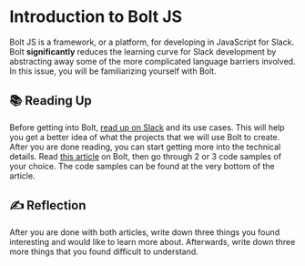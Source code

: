 # Introduction to Bolt JS

Bolt JS is a framework, or a platform, for developing in JavaScript for Slack. Bolt **significantly** reduces the learning curve for Slack development by abstracting away some of the more complicated language barriers involved. In this issue, you will be familiarizing yourself with Bolt.

## 📚 Reading Up

Before getting into Bolt, [read up on Slack](https://api.slack.com/start/overview) and its use cases. This will help you get a better idea of what the projects that we will use Bolt to create. After you are done reading, you can start getting more into the technical details. Read [this article](https://api.slack.com/tools/bolt) on Bolt, then go through 2 or 3 code samples of your choice. The code samples can be found at the very bottom of the article.

## ✍️ Reflection

After you are done with both articles, write down three things you found interesting and would like to learn more about. Afterwards, write down three more things that you found difficult to understand.
